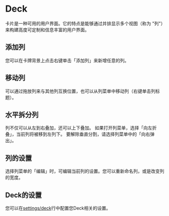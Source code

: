 # Deck

卡片是一种可用的用户界面。它的特点是能够通过并排显示多个视图（称为 "列"）来构建高度可定制和信息丰富的用户界面。

## 添加列
您可以在卡牌背景上点击右键单击「添加列」来新增任意的列。

## 移动列
可以通过拖放列来与其他列互换位置，也可以从列菜单中移动列（右键单击列标题）。

## 水平拆分列
列不仅可以从左到右叠加，还可以上下叠加。 如果打开列菜单，选择「向左折叠」，当前列将被移到左列下。 要解除垂直分割，请选择列菜单中的「向右弹出」。

## 列的设置
选择列菜单的「编辑」时，可编辑当前列的设置。您可以重新命名列，或是改变列的宽度。

## Deck的设置
您可以在[settings/deck](/settings/deck)行中配置您Deck相关的设置。
